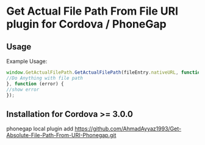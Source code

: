 Get Actual File Path From File URI plugin for Cordova / PhoneGap
======================================================

## Usage

Example Usage: 

```js
window.GetActualFilePath.GetActualFilePath(fileEntry.nativeURL, function (filePath) {
//Do Anything with file path
}, function (error) {
//show error
});
```

## Installation for Cordova >= 3.0.0

phonegap local plugin add https://github.com/AhmadAyyaz1993/Get-Absolute-File-Path-From-URI-Phonegap.git



